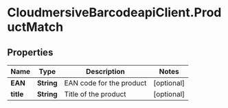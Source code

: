# CloudmersiveBarcodeapiClient.ProductMatch

## Properties
Name | Type | Description | Notes
------------ | ------------- | ------------- | -------------
**EAN** | **String** | EAN code for the product | [optional] 
**title** | **String** | Title of the product | [optional] 



